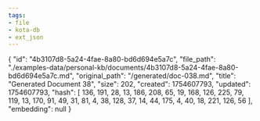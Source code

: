 ```yaml
---
tags:
- file
- kota-db
- ext_json
---
```

{
  "id": "4b3107d8-5a24-4fae-8a80-bd6d694e5a7c",
  "file_path": "./examples-data/personal-kb/documents/4b3107d8-5a24-4fae-8a80-bd6d694e5a7c.md",
  "original_path": "/generated/doc-038.md",
  "title": "Generated Document 38",
  "size": 202,
  "created": 1754607793,
  "updated": 1754607793,
  "hash": [
    136,
    191,
    28,
    13,
    186,
    208,
    65,
    19,
    168,
    126,
    225,
    79,
    119,
    13,
    170,
    91,
    49,
    31,
    81,
    4,
    38,
    128,
    37,
    14,
    44,
    175,
    4,
    40,
    18,
    221,
    126,
    56
  ],
  "embedding": null
}